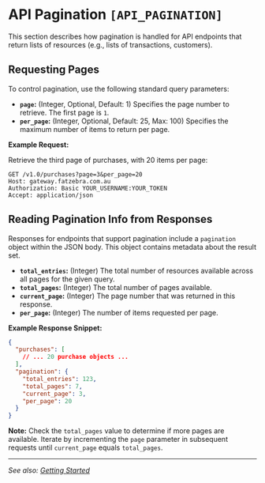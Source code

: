 # API Pagination `[API_PAGINATION]`

This section describes how pagination is handled for API endpoints that return lists of resources (e.g., lists of transactions, customers).

## Requesting Pages

To control pagination, use the following standard query parameters:

- **`page`:** (Integer, Optional, Default: 1) Specifies the page number to retrieve. The first page is `1`.
- **`per_page`:** (Integer, Optional, Default: 25, Max: 100) Specifies the maximum number of items to return per page.

**Example Request:**

Retrieve the third page of purchases, with 20 items per page:

```http
GET /v1.0/purchases?page=3&per_page=20
Host: gateway.fatzebra.com.au
Authorization: Basic YOUR_USERNAME:YOUR_TOKEN
Accept: application/json
```

## Reading Pagination Info from Responses

Responses for endpoints that support pagination include a `pagination` object within the JSON body. This object contains metadata about the result set.

- **`total_entries`:** (Integer) The total number of resources available across all pages for the given query.
- **`total_pages`:** (Integer) The total number of pages available.
- **`current_page`:** (Integer) The page number that was returned in this response.
- **`per_page`:** (Integer) The number of items requested per page.

**Example Response Snippet:**

```json
{
  "purchases": [
    // ... 20 purchase objects ...
  ],
  "pagination": {
    "total_entries": 123,
    "total_pages": 7,
    "current_page": 3,
    "per_page": 20
  }
}
```

**Note:** Check the `total_pages` value to determine if more pages are available. Iterate by incrementing the `page` parameter in subsequent requests until `current_page` equals `total_pages`.

---

_See also: [Getting Started](./getting-started.md)_
